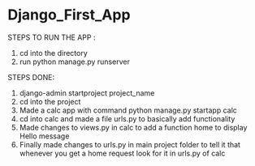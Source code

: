 ﻿# Django_First_App
STEPS TO RUN THE APP :

1. cd into the directory
2. run python manage.py runserver


STEPS DONE:

1. django-admin startproject project_name
2. cd into the project
3. Made a calc app with command python manage.py startapp calc
4. cd into calc and made a file urls.py to basically add functionality
5. Made changes to views.py in calc to add a function home to display Hello message
6. Finally made changes to urls.py in main project folder to tell it that whenever you get a home request look for it in urls.py of calc
